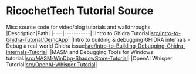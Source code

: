 # RicochetTech Tutorial Source
Misc source code for video/blog tutorials and walkthroughs.
|Description|Path|
|----|-----------|
|Intro to Ghidra Tutorial|[src/Intro-to-Ghidra-Tutorial/DemoApp](src/Intro-to-Ghidra-Tutorial/DemoApp)|
|Intro to building & debugging GHIDRA internals - Debug a real-world Ghidra issue|[src/Intro-to-Building-Debugging-Ghidra-internals-Tutorial](src/Intro-to-Building-Debugging-Ghidra-internals-Tutorial)|
|MASM and Debugging Tools for Windows tutorial.|[src/MASM-WinDbg-ShadowStore-Tutorial](src/MASM-WinDbg-ShadowStore-Tutorial)|
|OpenAI Whisper Tutorial|[src/OpenAI-Whisper-Tutorial](src/OpenAI-Whisper-Tutorial)|
